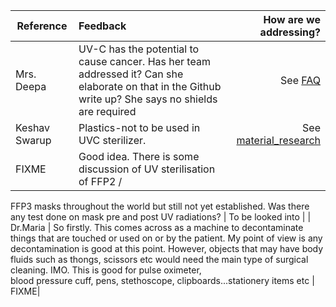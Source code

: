 | Reference        | Feedback           | How are we addressing?  |
| ------------- |:-------------| -----:|
| Mrs. Deepa     | UV-C has the potential to cause cancer. Has her team addressed it? Can she elaborate on that in the Github write up? She says no shields are required | See [FAQ](https://github.com/openCOVIDIndia/Sterilo_portable_sterilizer/blob/master/doc/EN/FAQ.md)|
| Keshav Swarup    | Plastics-not to be used in UVC sterilizer.  |   See [material_research](https://github.com/openCOVIDIndia/Sterilo_portable_sterilizer/blob/master/doc/EN/material_research.md) |
| FIXME | Good idea. There is some discussion of UV sterilisation of FFP2 / 
FFP3 masks throughout the world but still not yet established. 
Was there any test done on mask pre and post UV radiations?      |   To be looked into |
| Dr.Maria | So firstly. This comes across as a machine to decontaminate things
 that are touched or used on or by the patient. My point of view is any 
decontamination is good at this point. However, objects that may have
 body fluids such as thongs, scissors etc would need the main type of 
surgical cleaning. IMO. This is good for pulse oximeter,  
blood pressure cuff, pens, stethoscope, clipboards...stationery items etc     |    FIXME|

